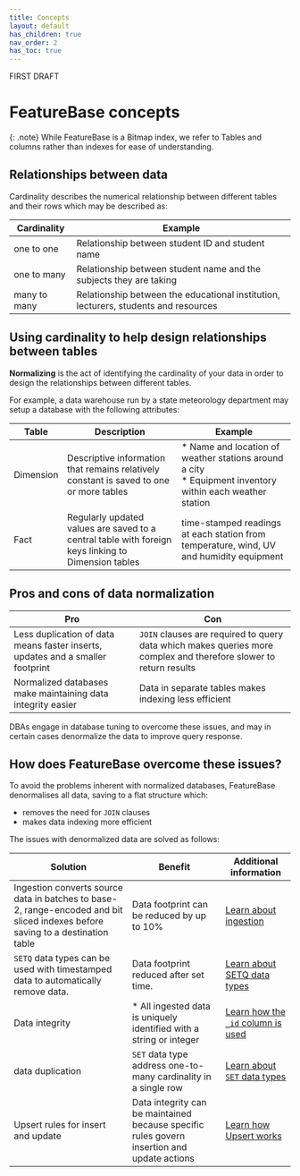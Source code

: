 ```yaml
---
title: Concepts
layout: default
has_children: true
nav_order: 2
has_toc: true
---
```

FIRST DRAFT

# FeatureBase concepts

{: .note}
While FeatureBase is a Bitmap index, we refer to Tables and columns rather than indexes for ease of understanding.

## Relationships between data

Cardinality describes the numerical relationship between different tables and their rows which may be described as:

| Cardinality | Example |
|---|---|
| one to one | Relationship between student ID and student name |
| one to many | Relationship between student name and the subjects they are taking |
| many to many | Relationship between the educational institution, lecturers, students and resources |

## Using cardinality to help design relationships between tables

**Normalizing** is the act of identifying the cardinality of your data in order to design the relationships between different tables.

For example, a data warehouse run by a state meteorology department may setup a database with the following attributes:

| Table | Description | Example |
|---|---|---|
| Dimension | Descriptive information that remains relatively constant is saved to one or more tables | * Name and location of weather stations around a city<br/>* Equipment inventory within each weather station |
| Fact | Regularly updated values are saved to a central table with foreign keys linking to Dimension tables | time-stamped readings at each station from temperature, wind, UV and humidity equipment |

## Pros and cons of data normalization

| Pro | Con |
|---|---|
| Less duplication of data means faster inserts, updates and a smaller footprint | `JOIN` clauses are required to query data which makes queries more complex and therefore slower to return results |
| Normalized databases make maintaining data integrity easier | Data in separate tables makes indexing less efficient |

DBAs engage in database tuning to overcome these issues, and may in certain cases denormalize the data to improve query response.

## How does FeatureBase overcome these issues?

To avoid the problems inherent with normalized databases, FeatureBase denormalises all data, saving to a flat structure which:
* removes the need for `JOIN` clauses
* makes data indexing more efficient

The issues with denormalized data are solved as follows:

| Solution | Benefit | Additional information |
|---|---|---|
| Ingestion converts source data in batches to base-2, range-encoded and bit sliced indexes before saving to a destination table | Data footprint can be reduced by up to 10% | [Learn about ingestion](/docs/concepts/concept-ingestion) |
| `SETQ` data types can be used with timestamped data to automatically remove data. | Data footprint reduced after set time. | [Learn about SETQ data types](/docs/concepts/concept-setq) |
| Data integrity | * All ingested data is uniquely identified with a string or integer | [Learn how the `_id` column is used](/docs/concepts/concept-table-id) |
| data duplication | `SET` data type address one-to-many cardinality in a single row | [Learn about `SET` data types](/docs/concepts/concept-datatype-set) |
| Upsert rules for insert and update | Data integrity can be maintained because specific rules govern insertion and update actions | [Learn how Upsert works](/docs/concepts/concept-upsert)
